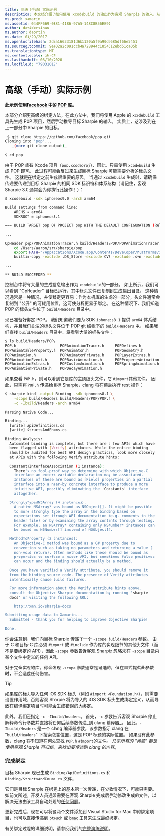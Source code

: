```yaml
---
title: 高级（手动）实际示例
description: 本文档介绍了如何使用 xcodebuild 的输出作为客观 Sharpie 的输入，从而深入了解目标 Sharpie 的作用。
ms.prod: xamarin
ms.assetid: 044FF669-0B81-4186-97A5-148C8B56EE9C
author: davidortinau
ms.author: daortin
ms.date: 03/29/2017
ms.openlocfilehash: 2dea16633181d6b1120a5f9a90da685df66e5451
ms.sourcegitcommit: 9ee02a2c091ccb4a728944c1854312ebd51ca05b
ms.translationtype: MT
ms.contentlocale: zh-CN
ms.lasthandoff: 03/10/2020
ms.locfileid: "79031012"
---
```

# <a name="advanced-manual-real-world-example"></a>高级（手动）实际示例

**此示例使用[Facebook 中的 POP 库](https://github.com/facebook/pop)。**

本部分介绍更高级的绑定方法，在此方法中，我们将使用 Apple 的 `xcodebuild` 工具先生成 POP 项目，然后手动推导目标 Sharpie 的输入。 实质上，这涉及到在上一部分中 Sharpie 的目标。

```bash
 $ git clone https://github.com/facebook/pop.git
Cloning into 'pop'...
   _(more git clone output)_

$ cd pop
```

由于 POP 库有 Xcode 项目（`pop.xcodeproj`），因此，只需使用 `xcodebuild` 生成 POP 即可。 此过程可能会反过来生成目标 Sharpie 可能需要分析的标头文件。 这就是在绑定之前生成很重要的原因。 当通过 `xcodebuild` 生成时，请确保传递要传递到目标 Sharpie 的相同 SDK 标识符和体系结构（请记住，客观 Sharpie 3.0 通常会为你执行此操作！）：

```bash
$ xcodebuild -sdk iphoneos9.0 -arch arm64

Build settings from command line:
    ARCHS = arm64
    SDKROOT = iphoneos8.1

=== BUILD TARGET pop OF PROJECT pop WITH THE DEFAULT CONFIGURATION (Release) ===

...

CpHeader pop/POPAnimationTracer.h build/Headers/POP/POPAnimationTracer.h
    cd /Users/aaron/src/sharpie/pop
    export PATH="/Applications/Xcode.app/Contents/Developer/Platforms/iPhoneOS.platform/Developer/usr/bin:/Applications/Xcode.app/Contents/Developer/usr/bin:/Users/aaron/bin::/usr/local/bin:/usr/bin:/bin:/usr/sbin:/sbin:/opt/X11/bin:/usr/local/git/bin:/Users/aaron/.rvm/bin"
    builtin-copy -exclude .DS_Store -exclude CVS -exclude .svn -exclude .git -exclude .hg -strip-debug-symbols -strip-tool /Applications/Xcode.app/Contents/Developer/Toolchains/XcodeDefault.xctoolchain/usr/bin/strip -resolve-src-symlinks /Users/aaron/src/sharpie/pop/pop/POPAnimationTracer.h /Users/aaron/src/sharpie/pop/build/Headers/POP

...

** BUILD SUCCEEDED **
```

控制台中将有大量的生成信息输出作为 `xcodebuild`的一部分。 如上所示，我们可以看到 "CpHeader" 目标已运行，其中标头文件已复制到生成输出目录。 这种情况通常是一种情况，并使绑定更容易：作为本机库的生成的一部分，头文件通常会复制到 "公开" 的可耗用位置，这可使分析更易于绑定。 在这种情况下，我们知道 POP 的标头文件位于 `build/Headers` 目录中。

现已准备好绑定 POP。 我们知道我们要为 SDK `iphoneos8.1` 提供 `arm64` 体系结构，并且我们关注的标头文件位于 POP git 结帐下的 `build/Headers` 中。 如果我们查找 `build/Headers` 目录中，将看到大量的标头文件：

```bash
$ ls build/Headers/POP/
POP.h                    POPAnimationTracer.h     POPDefines.h
POPAnimatableProperty.h  POPAnimator.h            POPGeometry.h
POPAnimation.h           POPAnimatorPrivate.h     POPLayerExtras.h
POPAnimationEvent.h      POPBasicAnimation.h      POPPropertyAnimation.h
POPAnimationExtras.h     POPCustomAnimation.h     POPSpringAnimation.h
POPAnimationPrivate.h    POPDecayAnimation.h
```

如果查看 `POP.h`，则可以看到它是库的主顶级头文件，它 `#import`其他文件。 因此，只需将 `POP.h` 传递给目标 Sharpie，clang 将在幕后执行 rest 操作：

```bash
$ sharpie bind -output Binding -sdk iphoneos8.1 \
    -scope build/Headers build/Headers/POP/POP.h \
    -c -Ibuild/Headers -arch arm64

Parsing Native Code...

Binding...
  [write] ApiDefinitions.cs
  [write] StructsAndEnums.cs

Binding Analysis:
  Automated binding is complete, but there are a few APIs which have
  been flagged with [Verify] attributes. While the entire binding
  should be audited for best API design practices, look more closely
  at APIs with the following Verify attribute hints:

  ConstantsInterfaceAssociation (1 instance):
    There's no fool-proof way to determine with which Objective-C
    interface an extern variable declaration may be associated.
    Instances of these are bound as [Field] properties in a partial
    interface into a near-by concrete interface to produce a more
    intuitive API, possibly eliminating the 'Constants' interface
    altogether.

  StronglyTypedNSArray (4 instances):
    A native NSArray* was bound as NSObject[]. It might be possible
    to more strongly type the array in the binding based on
    expectations set through API documentation (e.g. comments in the
    header file) or by examining the array contents through testing.
    For example, an NSArray* containing only NSNumber* instances can
    be bound as NSNumber[] instead of NSObject[].

  MethodToProperty (2 instances):
    An Objective-C method was bound as a C# property due to
    convention such as taking no parameters and returning a value (
    non-void return). Often methods like these should be bound as
    properties to surface a nicer API, but sometimes false-positives
    can occur and the binding should actually be a method.

  Once you have verified a Verify attribute, you should remove it
  from the binding source code. The presence of Verify attributes
  intentionally cause build failures.

  For more information about the Verify attribute hints above,
  consult the Objective Sharpie documentation by running 'sharpie
  docs' or visiting the following URL:

    http://xmn.io/sharpie-docs

Submitting usage data to Xamarin...
  Submitted - thank you for helping to improve Objective Sharpie!

Done.
```

你会注意到，我们向目标 Sharpie 传递了一个 `-scope build/Headers` 参数。 由于 C 和目标-C 库必须 `#import` 或 `#include` 作为库的实现细节的其他头文件（而不是要绑定的 API），因此 `-scope` 参数告诉客观 Sharpie 忽略未在 `-scope` 目录内某个文件中定义的任何 API。

对于完全实现的库，你会发现 `-scope` 参数通常是可选的，但在显式提供此参数时，不会造成任何伤害。 

> [!TIP]
> 如果库的标头导入任何 iOS SDK 标头（例如 `#import <Foundation.h>`），则需要设置作用域，否则客观 Sharpie 将为导入的 iOS SDK 标头生成绑定定义，从而导致在编译绑定项目时可能会生成错误的大绑定。 

此外，我们还指定 `-c -Ibuild/headers`。 首先，`-c` 参数告诉客观 Sharpie 停止解释命令行参数并直接将任何后续参数传递_到 clang 编译器_。 因此，`-Ibuild/Headers` 是一个 clang 编译器参数，该参数指示 clang 在 "`build/Headers`" 下搜索包含位置，这是 POP 标题的实际位置。 如果没有此参数，clang 将不知道在何处查找 `POP.h` `#import`的文件。 _几乎所有的 "问题" 都是使用客观 Sharpie 可归结，来找出要传递到 clang 的内容_。

### <a name="completing-the-binding"></a>完成绑定

目标 Sharpie 现已生成 `Binding/ApiDefinitions.cs` 和 `Binding/StructsAndEnums.cs` 文件。

它们是目标 Sharpie 在绑定上的基本第一次传递，在少数情况下，可能只需要。 如前文所述，开发人员通常需要在客观 Sharpie 完成后手动修改生成的文件，以解决无法由该工具自动处理的[任何问题](~/cross-platform/macios/binding/objective-sharpie/platform/apidefinitions-structsandenums.md)。

更新完成后，现在可以将这两个文件添加到 Visual Studio for Mac 中的绑定项目，也可以直接传递到 `btouch` 或 `bmac` 工具来生成最终绑定。

有关绑定过程的详细说明，请参阅我们的[完整演练说明](~/ios/platform/binding-objective-c/walkthrough.md)。
